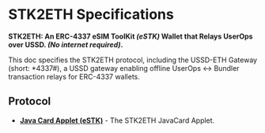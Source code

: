 # STK2ETH Specifications

<!-- markdownlint-disable-next-line MD036 -->

**STK2ETH: An ERC-4337 eSIM ToolKit *(eSTK)* Wallet that Relays UserOps over USSD. *(No internet required)*.**
<!--**STK2ETH: Send ETH *(No internet required)*.**-->

This doc specifies the STK2ETH protocol, including the USSD-ETH Gateway (short: *4337#), a USSD gateway enabling offline UserOps ↔ Bundler transaction relays for ERC-4337 wallets.


## Protocol

- [**Java Card Applet (eSTK)**](./specs/applet.md) - The STK2ETH JavaCard Applet.
